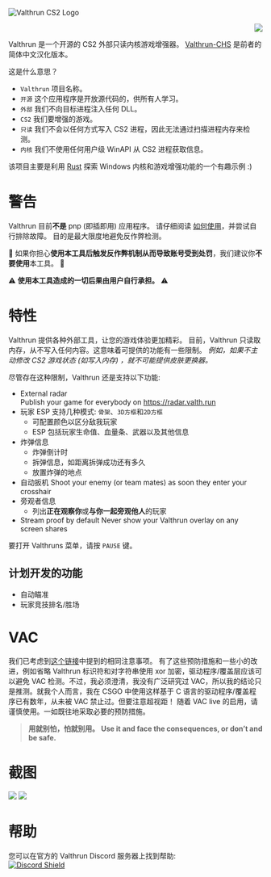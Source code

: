 ![Valthrun CS2 Logo](_media/logo.svg)
<p align="right">
<a href="https://discord.gg/ecKbpAPW5T">
<img src="https://discordapp.com/api/guilds/1135362291311849693/widget.png?style=shield">
</a>
</p>

Valthrun 是一个开源的 CS2 外部只读内核游戏增强器。
[Valthrun-CHS](https://github.com/nkxingxh/Valthrun-CHS) 是前者的简体中文汉化版本。

这是什么意思？  
- `Valthrun` 项目名称。
- `开源` 这个应用程序是开放源代码的，供所有人学习。
- `外部` 我们不向目标进程注入任何 DLL。
- `CS2` 我们要增强的游戏。
- `只读` 我们不会以任何方式写入 CS2 进程，因此无法通过扫描进程内存来检测。
- `内核` 我们不使用任何用户级 WinAPI 从 CS2 进程获取信息。

该项目主要是利用 [Rust](https://www.rust-lang.org) 探索 Windows 内核和游戏增强功能的一个有趣示例 :)

# 警告 <!-- {docsify-ignore-all} --> 
Valthrun 目前**不是** pnp (即插即用) 应用程序。 
请仔细阅读 [如何使用](./010_getting-started/010_overview.md)，并尝试自行排除故障。 
目的是最大限度地避免反作弊检测。

🔴 如果你担心**使用本工具后触发反作弊机制从而导致账号受到处罚**，我们建议你**不要使用**本工具。 🔴

⚠️ **使用本工具造成的一切后果由用户自行承担。** ⚠️
  
# 特性
Valthrun 提供各种外部工具，让您的游戏体验更加精彩。 
目前，Valthrun 只读取内存，从不写入任何内容。这意味着可提供的功能有一些限制。 
*例如，如果不主动修改 CS2 游戏状态 (如写入内存) ，就不可能提供皮肤更换器。*
  
尽管存在这种限制，Valthrun 还是支持以下功能:  
- External radar  
  Publish your game for everybody on https://radar.valth.run
- 玩家 ESP
  支持几种模式: `骨架`、`3D方框`和`2D方框`
  - 可配置颜色以区分敌我玩家
  - ESP 包括玩家生命值、血量条、武器以及其他信息
- 炸弹信息
  - 炸弹倒计时
  - 拆弹信息，如距离拆弹成功还有多久
  - 放置炸弹的地点
- 自动扳机
  Shoot your enemy (or team mates) as soon they enter your crosshair
- 旁观者信息
  - 列出**正在观察你**或**与你一起旁观他人**的玩家
- Stream proof by default
  Never show your Valthrun overlay on any screen shares

要打开 Valthruns 菜单，请按 `PAUSE` 键。

## 计划开发的功能
- 自动瞄准
- 玩家竞技排名/胜场

# VAC
我们已考虑到[这个链接](https://github.com/dretax/GarHal_CSGO#starting-driver)中提到的相同注意事项。
有了这些预防措施和一些小的改进，例如省略 Valthrun 标识符和对字符串使用 xor 加密，驱动程序/覆盖层应该可以避免 VAC 检测。不过，我必须澄清，我没有广泛研究过 VAC，所以我的结论只是推测。就我个人而言，我在 CSGO 中使用这样基于 C 语言的驱动程序/覆盖程序已有数年，从未被 VAC 禁止过。但要注意超视距！
随着 VAC live 的启用，请谨慎使用。一如既往地采取必要的预防措施。

> **用就别怕，怕就别用。**
> **Use it and face the consequences, or don’t and be safe.**

# 截图
![](_media/showcase_01.png)
![](_media/showcase_02.png)

# 帮助
您可以在官方的 Valthrun Discord 服务器上找到帮助:  
[![Discord Shield](https://discordapp.com/api/guilds/1135362291311849693/widget.png?style=shield)](https://discord.gg/ecKbpAPW5T)

